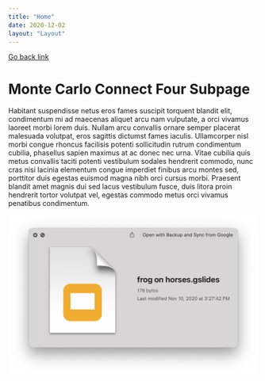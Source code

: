 ```yaml
---
title: "Home"
date: 2020-12-02
layout: "Layout"
---
```


[Go back link](../index.md)

# Monte Carlo Connect Four Subpage

Habitant suspendisse netus eros fames suscipit torquent blandit elit, condimentum mi ad maecenas aliquet arcu nam vulputate, a orci vivamus laoreet morbi lorem duis. Nullam arcu convallis ornare semper placerat malesuada volutpat, eros sagittis dictumst fames iaculis. Ullamcorper nisl morbi congue rhoncus facilisis potenti sollicitudin rutrum condimentum cubilia, phasellus sapien maximus at ac donec nec urna. Vitae cubilia quis metus convallis taciti potenti vestibulum sodales hendrerit commodo, nunc cras nisi lacinia elementum congue imperdiet finibus arcu montes sed, porttitor duis egestas euismod magna nibh orci cursus morbi. Praesent blandit amet magnis dui sed lacus vestibulum fusce, duis litora proin hendrerit tortor volutpat vel, egestas commodo metus orci vivamus penatibus condimentum.

![Alt text. This is a terminal](./fig/frogs_on_horses.png)